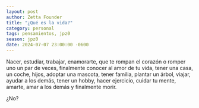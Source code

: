 ```yaml
---
layout: post
author: Zetta Founder
title: "¿Qué es la vida?"
category: personal
tags: pensamientos, jpz0
season: jpz0
date: 2024-07-07 23:00:00 -0600
---
```

Nacer, estudiar, trabajar, enamorarte, que te rompan el corazón o romper uno un par de veces, finalmente conocer al amor de tu vida, tener una casa, un coche, hijos, adoptar una mascota, tener familia, plantar un árbol, viajar, ayudar a los demás, tener un hobby, hacer ejercicio, cuidar tu mente, amarte, amar a los demás y finalmente morir.

¿No?